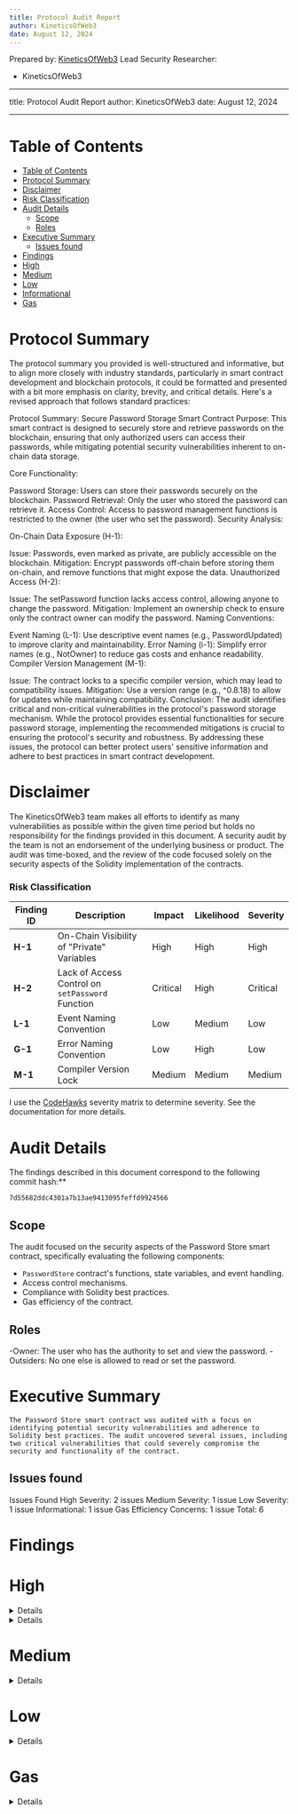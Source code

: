 ```yaml
---
title: Protocol Audit Report
author: KineticsOfWeb3
date: August 12, 2024
---
```


<!-- Your report starts here! -->

Prepared by: [KineticsOfWeb3](https://github.com/KineticsOfWeb3)
Lead Security Researcher:

- KineticsOfWeb3

---

title: Protocol Audit Report
author: KineticsOfWeb3
date: August 12, 2024

---

# Table of Contents

- [Table of Contents](#table-of-contents)
- [Protocol Summary](#protocol-summary)
- [Disclaimer](#disclaimer)
- [Risk Classification](#risk-classification)
- [Audit Details](#audit-details)
  - [Scope](#scope)
  - [Roles](#roles)
- [Executive Summary](#executive-summary)
  - [Issues found](#issues-found)
- [Findings](#findings)
- [High](#high)
- [Medium](#medium)
- [Low](#low)
- [Informational](#informational)
- [Gas](#gas)

# Protocol Summary

The protocol summary you provided is well-structured and informative, but to align more closely with industry standards, particularly in smart contract development and blockchain protocols, it could be formatted and presented with a bit more emphasis on clarity, brevity, and critical details. Here's a revised approach that follows standard practices:

Protocol Summary: Secure Password Storage Smart Contract
Purpose:
This smart contract is designed to securely store and retrieve passwords on the blockchain, ensuring that only authorized users can access their passwords, while mitigating potential security vulnerabilities inherent to on-chain data storage.

Core Functionality:

Password Storage: Users can store their passwords securely on the blockchain.
Password Retrieval: Only the user who stored the password can retrieve it.
Access Control: Access to password management functions is restricted to the owner (the user who set the password).
Security Analysis:

On-Chain Data Exposure (H-1):

Issue: Passwords, even marked as private, are publicly accessible on the blockchain.
Mitigation: Encrypt passwords off-chain before storing them on-chain, and remove functions that might expose the data.
Unauthorized Access (H-2):

Issue: The setPassword function lacks access control, allowing anyone to change the password.
Mitigation: Implement an ownership check to ensure only the contract owner can modify the password.
Naming Conventions:

Event Naming (L-1): Use descriptive event names (e.g., PasswordUpdated) to improve clarity and maintainability.
Error Naming (i-1): Simplify error names (e.g., NotOwner) to reduce gas costs and enhance readability.
Compiler Version Management (M-1):

Issue: The contract locks to a specific compiler version, which may lead to compatibility issues.
Mitigation: Use a version range (e.g., ^0.8.18) to allow for updates while maintaining compatibility.
Conclusion:
The audit identifies critical and non-critical vulnerabilities in the protocol's password storage mechanism. While the protocol provides essential functionalities for secure password storage, implementing the recommended mitigations is crucial to ensuring the protocol's security and robustness. By addressing these issues, the protocol can better protect users' sensitive information and adhere to best practices in smart contract development.

# Disclaimer

The KineticsOfWeb3 team makes all efforts to identify as many vulnerabilities as possible within the given time period but holds no responsibility for the findings provided in this document. A security audit by the team is not an endorsement of the underlying business or product. The audit was time-boxed, and the review of the code focused solely on the security aspects of the Solidity implementation of the contracts.

### Risk Classification

| Finding ID | Description                                      | Impact   | Likelihood | Severity |
| ---------- | ------------------------------------------------ | -------- | ---------- | -------- |
| **H-1**    | On-Chain Visibility of "Private" Variables       | High     | High       | High     |
| **H-2**    | Lack of Access Control on `setPassword` Function | Critical | High       | Critical |
| **L-1**    | Event Naming Convention                          | Low      | Medium     | Low      |
| **G-1**    | Error Naming Convention                          | Low      | High       | Low      |
| **M-1**    | Compiler Version Lock                            | Medium   | Medium     | Medium   |

I use the [CodeHawks](https://docs.codehawks.com/hawks-auditors/how-to-evaluate-a-finding-severity) severity matrix to determine severity. See the documentation for more details.

# Audit Details

The findings described in this document correspond to the following commit hash:\*\*

```
7d55682ddc4301a7b13ae9413095feffd9924566
```

## Scope

The audit focused on the security aspects of the Password Store smart contract, specifically evaluating the following components:

- `PasswordStore` contract's functions, state variables, and event handling.
- Access control mechanisms.
- Compliance with Solidity best practices.
- Gas efficiency of the contract.

## Roles

-Owner: The user who has the authority to set and view the password.
-Outsiders: No one else is allowed to read or set the password.

# Executive Summary

    The Password Store smart contract was audited with a focus on identifying potential security vulnerabilities and adherence to Solidity best practices. The audit uncovered several issues, including two critical vulnerabilities that could severely compromise the security and functionality of the contract.

## Issues found

Issues Found
High Severity: 2 issues
Medium Severity: 1 issue
Low Severity: 1 issue
Informational: 1 issue
Gas Efficiency Concerns: 1 issue
Total: 6

# Findings

# High

<details>
### [H-1] On-Chain Visibility of "Private" Variables: Exposing Sensitive Data and Compromising Protocol Security

## Likelihood & Impact:

-Impact: HIGH
-Likelihood: HIGH
-Severity: HIGH

Description:
All data stored on-chain is accessible to anyone, regardless of the Solidity visibility keyword used. In this case, the `PasswordStore::s_password` variable is intended to be private and only accessed through the `PasswordStore::getPassword` function, which is designed to be callable only by the contract owner. However, because blockchain data is publicly accessible, the password is not truly private.

Proof of Concept:
The following steps demonstrate how anyone can retrieve the password directly from the blockchain:

Set up a Local Blockchain:

```
  bash
```

make anvil

Deploy the Contract:

```
bash
```

make deploy

Read the Stored Password:
Use the storage tool to fetch the password:

```
bash
```

cast storage <Contract_Address> 1 --rpc-url http://127.0.0.1:8545
The output will resemble:

0x6d7950617373776f726400000000000000000000000000000000000000000014
Convert the Hexadecimal Value to a String:

```
bash
```

cast --parse-bytes32-string 0x6d7950617373776f726400000000000000000000000000000000000000000014
This returns:
mypassword

Recommended Mitigation:
To address this vulnerability, the contract's architecture should be reconsidered. One possible solution is to encrypt the password off-chain before storing it on-chain. This approach would require users to maintain an additional off-chain password for decryption. Additionally, it would be wise to remove the view function to prevent users from inadvertently exposing the password when making a transaction.

</details>

<details>
### [H-2] Lack of Access Control on setPassword Function (Missing Ownership Check + Unauthorized Access)

## Likelihood & Impact:

-Impact: CRITICAL
-Likelihood: HIGH
-Severity: CRITICAL

Description:
The `setPassword` function in the `PasswordStore` contract lacks proper access control. Currently, the function is external, which means anyone can call this function and set the password to a new value without any restrictions.

Impact:
This issue allows any external party to change the stored password without permission, which could lead to unauthorized access or loss of integrity of the stored data. The lack of access control undermines the contract's security by exposing critical functionality to unauthorized users.

Proof of Concept:

```Javascript
// Current vulnerable function in the contract:
function setPassword(string memory newPassword) external {
    s_password = newPassword;
    emit SetN``etPassword();
}

// Any external address can call this function:
address attacker = 0xAttackerAddress;
attacker.call(abi.encodeWithSignature("setPassword(string)", "newMaliciousPassword"));
```

Recommended Mitigation:
Implement an access control mechanism by adding a modifier to check if msg.sender is the owner of the contract before allowing the password to be set. This ensures that only the owner can modify the password.

```Javascript
// Access control modifier to restrict function to owner only
modifier onlyOwner() {
    if (msg.sender != s_owner) {
        revert PasswordStore__NotOwner();
    }
    _;
}

// Updated setPassword function with access control
function setPassword(string memory newPassword) external onlyOwner {
s_password = newPassword;
emit SetNetPassword();
}

```

</details>

# Medium

<details>
### [M-1] Compiler Version (Locked Version + Potential Compatibility Issues)

## Likelihood & Impact:

-Impact: MEDIUM
-Likelihood: MEDIUM
-Severity: MEDIUM

Description:
The contract uses pragma solidity 0.8.18; which locks the contract to a specific compiler version. This approach could lead to issues if bug fixes or optimizations are introduced in later versions of the compiler.

Impact:
Locking the compiler version can prevent the contract from benefiting from future compiler improvements and may also introduce compatibility issues if other contracts or libraries use different versions.

Proof of Concept:

```javascript
// Current pragma directive:
pragma solidity 0.8.18;
```

Recommended Mitigation:
Consider using a version range like ^0.8.18 to allow for patch-level updates while maintaining compatibility.

```javascript
// Improved pragma directive:
pragma solidity ^0.8.18;
```

</details>

# Low

<details>
### [ i -1] Error Naming Convention (Unnecessary Complexity + Increased Gas Costs)

## Likelihood & Impact:

-Impact: LOW
-Likelihood: HIGH
-Severity: LOW

Description:
The error `PasswordStore__NotOwner` in the `PasswordStore` contract includes double underscores, which are unnecessary and could lead to slightly increased gas costs due to the longer identifier.

Impact:
Longer error names consume more gas and make the code less readable. Simplifying the error name can save gas and improve code clarity.

Proof of Concept:

```javascript
// Current error declaration:
error PasswordStore__NotOwner();
```

Recommended Mitigation:
Simplify the error name to something like NotOwner or Unauthorized to reduce gas costs and improve readability.

```javascript
// Improved error declaration:
error NotOwner();
```

</details>

# Gas

<details>
### [ i -1] Error Naming Convention (Unnecessary Complexity + Increased Gas Costs)

## Likelihood & Impact:

-Impact: LOW
-Likelihood: HIGH
-Severity: LOW

Description:
The error `PasswordStore__NotOwner` in the `PasswordStore` contract includes double underscores, which are unnecessary and could lead to slightly increased gas costs due to the longer identifier.

Impact:
Longer error names consume more gas and make the code less readable. Simplifying the error name can save gas and improve code clarity.

Proof of Concept:

```javascript
// Current error declaration:
error PasswordStore__NotOwner();
```

Recommended Mitigation:
Simplify the error name to something like NotOwner or Unauthorized to reduce gas costs and improve readability.

```javascript
// Improved error declaration:
error NotOwner();
```

</details>
